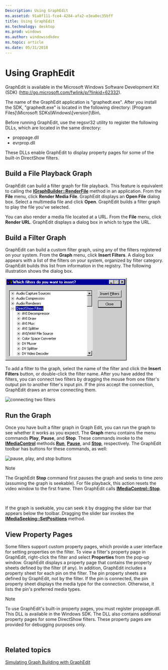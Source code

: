 ```yaml
---
Description: Using GraphEdit
ms.assetid: 91a8f111-fce4-4284-afa2-e3ea0ec35bff
title: Using GraphEdit
ms.technology: desktop
ms.prod: windows
ms.author: windowssdkdev
ms.topic: article
ms.date: 05/31/2018
---
```


# Using GraphEdit

GraphEdit is available in the Microsoft Windows Software Development Kit (SDK) (<http://go.microsoft.com/fwlink/p/?linkid=62332>).

The name of the GraphEdit application is "graphedt.exe". After you install the SDK, "graphedt.exe" is located in the following directory: \[Program Files\]\\Microsoft SDKs\\Windows\\\[version\]\\Bin\\.

Before running GraphEdit, use the regsvr32 utility to register the following DLLs, which are located in the same directory:

-   proppage.dll
-   evrprop.dll

These DLLs enable GraphEdit to display property pages for some of the built-in DirectShow filters.

## Build a File Playback Graph

GraphEdit can build a filter graph for file playback. This feature is equivalent to calling the [**IGraphBuilder::RenderFile**](/windows/desktop/api/Strmif/nf-strmif-igraphbuilder-renderfile) method in an application. From the **File** menu, click **Render Media File**. GraphEdit displays an **Open File** dialog box. Select a multimedia file and click **Open**. GraphEdit builds a filter graph to play the file you've selected.

You can also render a media file located at a URL. From the **File** menu, click **Render URL**. GraphEdit displays a dialog box in which to type the URL.

## Build a Filter Graph

GraphEdit can build a custom filter graph, using any of the filters registered on your system. From the **Graph** menu, click **Insert Filters**. A dialog box appears with a list of the filters on your system, organized by filter category. GraphEdit builds this list from information in the registry. The following illustration shows the dialog box.

![which filters do you want to insert?](images/gedit12.png)

To add a filter to the graph, select the name of the filter and click the **Insert Filters** button, or double-click the filter name. After you have added the filters, you can connect two filters by dragging the mouse from one filter's output pin to another filter's input pin. If the pins accept the connection, GraphEdit draws an arrow connecting them.

![connecting two filters](https://www.bing.com/search?q=connecting+two+filters)

## Run the Graph

Once you have built a filter graph in Graph Edit, you can run the graph to see whether it works as you expect. The **Graph** menu contains the menu commands **Play**, **Pause**, and **Stop**. These commands invoke to the [**IMediaControl**](/windows/desktop/api/Control/nn-control-imediacontrol) methods [**Run**](/windows/desktop/api/Control/nf-control-imediacontrol-run), [**Pause**](/windows/desktop/api/Control/nf-control-imediacontrol-pause), and [**Stop**](/windows/desktop/api/Control/nf-control-imediacontrol-stop), respectively. The GraphEdit toolbar has buttons for these commands, as well:

![pause, play, and stop buttons](https://www.bing.com/search?q=pause,+play,+and+stop+buttons)

> [!Note]  
> The GraphEdit **Stop** command first pauses the graph and seeks to time zero (assuming the graph is seekable). For file playback, this action resets the video window to the first frame. Then GraphEdit calls [**IMediaControl::Stop**](/windows/desktop/api/Control/nf-control-imediacontrol-stop).

 

If the graph is seekable, you can seek it by dragging the slider bar that appears below the toolbar. Dragging the slider bar invokes the [**IMediaSeeking::SetPositions**](/windows/desktop/api/Strmif/nf-strmif-imediaseeking-setpositions) method.

## View Property Pages

Some filters support custom property pages, which provide a user interface for setting properties on the filter. To view a filter's property page in GraphEdit, right-click the filter and select **Properties** from the pop-up window. GraphEdit displays a property page that contains the property sheets defined by the filter (if any). In addition, GraphEdit includes a property sheet for each pin on the filter. The pin property sheets are defined by GraphEdit, not by the filter. If the pin is connected, the pin property sheet displays the media type for the connection. Otherwise, it lists the pin's preferred media types.

> [!Note]  
> To use GraphEdit's built-in property pages, you must register proppage.dll. This DLL is available in the Windows SDK. The DLL also contains additional property pages for some DirectShow filters. These property pages are provided for debugging purposes only.

 

## Related topics

<dl> <dt>

[Simulating Graph Building with GraphEdit](simulating-graph-building-with-graphedit.md)
</dt> </dl>

 

 



